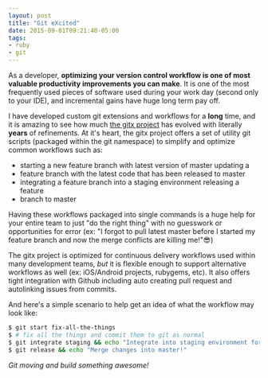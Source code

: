 ```yaml
---
layout: post
title: "Git eXcited"
date: 2015-09-01T09:21:40-05:00
tags:
- ruby
- git
---
```


As a developer, **optimizing your version control workflow is one of most valuable
productivity improvements you can make**.  It is one of the most
frequently used pieces of software used during your work day (second only to
your IDE), and incremental gains have huge long term pay off.

I have developed custom git extensions and workflows for a **long** time, and
it is amazing to see how much [the gitx project](https://github.com/wireframe/gitx)
has evolved with literally **years** of refinements.  At it's heart, the gitx
project offers a set of utility git scripts (packaged within the git namespace)
to simplify and optimize common workflows such as:

* starting a new feature branch with latest version of master updating a
* feature branch with the latest code that has been released to master
* integrating a feature branch into a staging environment releasing a feature
* branch to master

Having these workflows packaged into single commands is a huge help for your
entire team to just "do the right thing" with no guesswork or opportunities for
error (ex: "I forgot to pull latest master before I started my feature branch
and now the merge conflicts are killing me!"😎)

The gitx project is optimized for continuous delivery workflows used within
many development teams, *but* it is flexible enough to support alternative
workflows as well (ex: iOS/Android projects, rubygems, etc).  It also offers
tight integration with Github including auto creating pull request and
autolinking issues from commits.

And here's a simple scenario to help get an idea of what the workflow may look
like:

```bash
$ git start fix-all-the-things
$ # fix all the things and commit them to git as normal
$ git integrate staging && echo "Integrate into staging environment for QA"
$ git release && echo "Merge changes into master!"
```

*Git moving and build something awesome!*
